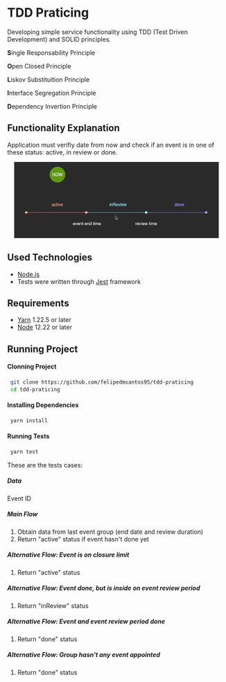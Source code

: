 # TDD Praticing


Developing simple service functionality using TDD (Test Driven Development) and SOLID principles.

**S**ingle Responsability Principle

**O**pen Closed Principle

**L**iskov Substituition Principle

**I**nterface Segregation Principle

**D**ependency Invertion Principle


## Functionality Explanation

Application must verifiy date from now and check if an event is in one of these status: active, in review or done.


<p align="center">
   <img src="https://github.com/felipedmsantos95/tdd-praticing/blob/main/img/data.png"/>
 </p>


## Used Technologies

-   [Node.js](https://nodejs.org/en/)
-   Tests were written through [Jest](https://jestjs.io/pt-BR/) framework

## Requirements

-   [Yarn](https://yarnpkg.com/) 1.22.5 or later
-   [Node](https://nodejs.org/en/) 12.22 or later


## Running Project

#### Clonning Project

```bash
 git clone https://github.com/felipedmsantos95/tdd-praticing
 cd tdd-praticing
```

#### Installing Dependencies

```bash
 yarn install
```

#### Running Tests

```bash
 yarn test
```


These are the tests cases:

##### Data
Event ID

##### Main Flow

1. Obtain data from last event group (end date and review duration)
2. Return "active" status if event hasn't done yet

##### Alternative Flow: Event is on closure limit
1. Return "active" status

##### Alternative Flow: Event done, but is inside on event review period
1. Return "inReview" status

##### Alternative Flow: Event and event review period done
1. Return "done" status

##### Alternative Flow: Group hasn't any event appointed
1. Return "done" status





